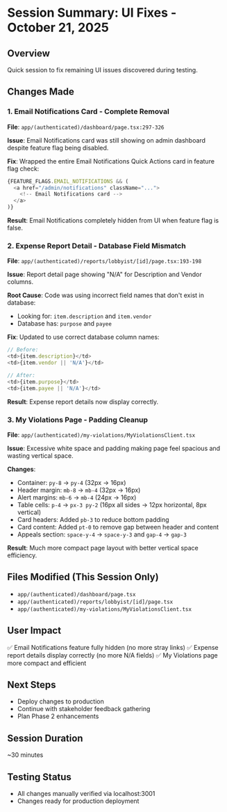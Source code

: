 # Session Summary: UI Fixes - October 21, 2025

## Overview
Quick session to fix remaining UI issues discovered during testing.

## Changes Made

### 1. Email Notifications Card - Complete Removal
**File**: `app/(authenticated)/dashboard/page.tsx:297-326`

**Issue**: Email Notifications card was still showing on admin dashboard despite feature flag being disabled.

**Fix**: Wrapped the entire Email Notifications Quick Actions card in feature flag check:
```typescript
{FEATURE_FLAGS.EMAIL_NOTIFICATIONS && (
  <a href="/admin/notifications" className="...">
    <!-- Email Notifications card -->
  </a>
)}
```

**Result**: Email Notifications completely hidden from UI when feature flag is false.

### 2. Expense Report Detail - Database Field Mismatch
**File**: `app/(authenticated)/reports/lobbyist/[id]/page.tsx:193-198`

**Issue**: Report detail page showing "N/A" for Description and Vendor columns.

**Root Cause**: Code was using incorrect field names that don't exist in database:
- Looking for: `item.description` and `item.vendor`
- Database has: `purpose` and `payee`

**Fix**: Updated to use correct database column names:
```typescript
// Before:
<td>{item.description}</td>
<td>{item.vendor || 'N/A'}</td>

// After:
<td>{item.purpose}</td>
<td>{item.payee || 'N/A'}</td>
```

**Result**: Expense report details now display correctly.

### 3. My Violations Page - Padding Cleanup
**File**: `app/(authenticated)/my-violations/MyViolationsClient.tsx`

**Issue**: Excessive white space and padding making page feel spacious and wasting vertical space.

**Changes**:
- Container: `py-8` → `py-4` (32px → 16px)
- Header margin: `mb-8` → `mb-4` (32px → 16px)
- Alert margins: `mb-6` → `mb-4` (24px → 16px)
- Table cells: `p-4` → `px-3 py-2` (16px all sides → 12px horizontal, 8px vertical)
- Card headers: Added `pb-3` to reduce bottom padding
- Card content: Added `pt-0` to remove gap between header and content
- Appeals section: `space-y-4` → `space-y-3` and `gap-4` → `gap-3`

**Result**: Much more compact page layout with better vertical space efficiency.

## Files Modified (This Session Only)
- `app/(authenticated)/dashboard/page.tsx`
- `app/(authenticated)/reports/lobbyist/[id]/page.tsx`
- `app/(authenticated)/my-violations/MyViolationsClient.tsx`

## User Impact
✅ Email Notifications feature fully hidden (no more stray links)
✅ Expense report details display correctly (no more N/A fields)
✅ My Violations page more compact and efficient

## Next Steps
- Deploy changes to production
- Continue with stakeholder feedback gathering
- Plan Phase 2 enhancements

## Session Duration
~30 minutes

## Testing Status
- All changes manually verified via localhost:3001
- Changes ready for production deployment
